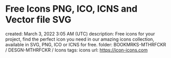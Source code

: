 # Free Icons PNG, ICO, ICNS and Vector file SVG

created: March 3, 2022 3:05 AM (UTC)
description: Free icons for your project, find the perfect icon you need in our amazing icons collection, available in SVG, PNG, ICO or ICNS for free.
folder: BOOKMRKS-MTHRFCKR / DESGN-MTHRFCKR / Icons
tags: icons
url: https://icon-icons.com